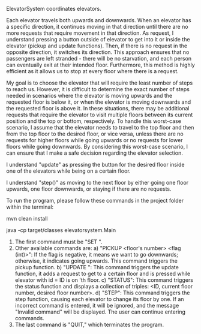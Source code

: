 ElevatorSystem coordinates elevators.

Each elevator travels both upwards and downwards. When an elevator has a specific direction, it continues moving in that direction until there are no more requests that require movement in that direction. As request, I understand pressing a button outside of elevator to get into it or inside the elevator (pickup and update functions). Then, if there is no request in the opposite direction, it switches its direction. This approach ensures that no passengers are left stranded - there will be no starvation, and each person can eventually exit at their intended floor. Furthermore, this method is highly efficient as it allows us to stop at every floor where there is a request.

My goal is to choose the elevator that will require the least number of steps to reach us. However, it is difficult to determine the exact number of steps needed in scenarios where the elevator is moving upwards and the requested floor is below it, or when the elevator is moving downwards and the requested floor is above it. In these situations, there may be additional requests that require the elevator to visit multiple floors between its current position and the top or bottom, respectively.
To handle this worst-case scenario, I assume that the elevator needs to travel to the top floor and then from the top floor to the desired floor, or vice versa, unless there are no requests for higher floors while going upwards or no requests for lower floors while going downwards. By considering this worst-case scenario, I can ensure that I make a safe decision regarding the elevator selection.

I understand "update" as pressing the button for the desired floor inside one of the elevators while being on a certain floor.

I understand "step()" as moving to the next floor by either going one floor upwards, one floor downwards, or staying if there are no requests.

To run the program, please follow these commands in the project folder within the terminal:

mvn clean install

java -cp target/classes elevatorsystem.Main

1. The first command must be "SET <number of elevators> <number of floors>".
2. Other available commands are:
a) "PICKUP <floor's number> <flag (int)>": If the flag is negative, it means we want to go downwards; otherwise, it indicates going upwards. This command triggers the pickup function.
b) "UPDATE <ID> <number of current floor> <number of destination floor>": This command triggers the update function,
it adds a request to get to a certain floor and is pressed while elevator with id = ID is on <number of current floor>'th floor.
c) "STATUS": This command triggers the status function and displays a collection of triples: <ID, current floor number, desired floor number>.
d) "STEP": This command triggers the step function, causing each elevator to change its floor by one.
If an incorrect command is entered, it will be ignored, and the message "Invalid command" will be displayed. The user can continue entering commands.
3. The last command is "QUIT," which terminates the program.